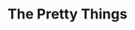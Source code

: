 ---
title: "The Pretty Things"
summary: "English R&B and Beat band from London, formed in 1963. The Pretty Things disbanded in late 2018. In September 2020, less than half a year after Phil May's death, the band released a final acoustic album featuring recordings from 2019. Original lineup 1963: Phil May, Dick Taylor, Brian Pendleton, John Stax, Viv Prince Final lineup 2018: Phil May, Dick Taylor, Frank Holland, George Woosey, Jack Greenwood"
image: "the-pretty-things.jpg"
apple_music_artist_url: "None"
---